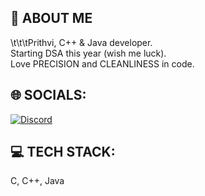 ## 💫 ABOUT ME

\t\t\tPrithvi, C++ & Java developer.\
                Starting DSA this year (wish me luck).\
                Love PRECISION and CLEANLINESS in code.

## 🌐 SOCIALS:
[![Discord](https://img.shields.io/badge/Discord-%237289DA.svg?logo=discord&logoColor=white)](https://discord.com/users/928695371956383824) 
<!--[![LinkedIn](https://img.shields.io/badge/LinkedIn-%230077B5.svg?logo=linkedin&logoColor=white)](https://linkedin.com/in/www.linkedin.com/in/rida-batool-a42438297) 
[![Reddit](https://img.shields.io/badge/Reddit-%23FF4500.svg?logo=Reddit&logoColor=white)](https://reddit.com/user/https://www.reddit.com/user/Independent_Skin_665/) 
[![Stack Overflow](https://img.shields.io/badge/-Stackoverflow-FE7A16?logo=stack-overflow&logoColor=white)](https://stackoverflow.com/users/https://stackoverflow.com/users/15780750/ridzz) 
[![Codepen](https://img.shields.io/badge/Codepen-000000?style=for-the-badge&logo=codepen&logoColor=white)](https://codepen.io/https://codepen.io/ridabatool) 
-->

## 💻 TECH STACK:
C, C++, Java <!--JavaScript HTML5 Python CSS3 Firebase GithubPages Vercel MySQL Bootstrap Context-API Chart.js JavaFX Next JS React React Router Firebase Adobe Illustrator Canva Git GitHub Qt-->

<!--## GitHub Stats
![](https://github-readme-stats.vercel.app/api?username=LoveWar786&theme=dark&hide_border=false&include_all_commits=false&count_private=false)<br/>
![](https://github-readme-streak-stats.herokuapp.com/?user=LoveWar786&theme=dark&hide_border=false)<br/>
![](https://github-readme-stats.vercel.app/api/top-langs/?username=LoveWar786&theme=dark&hide_border=false&include_all_commits=false&count_private=false&layout=compact)
-->
